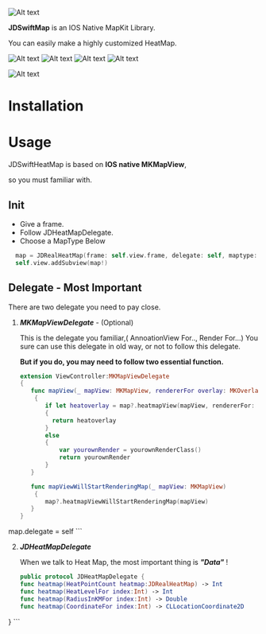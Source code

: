 ![Alt text](https://raw.githubusercontent.com/jamesdouble/JDSwiftHeatMap/master/Readme_img/logo.png?token=AJBUU8PbfD_WRNgAB4UEqbt1vDhm2iS3ks5ZbgTowA%3D%3D)

**JDSwiftMap** is an IOS Native MapKit Library.

You can easily make a highly customized HeatMap.

![Alt text](https://img.shields.io/badge/SwiftVersion-3.0+-red.svg?link=http://left&link=http://right)
![Alt text](https://img.shields.io/badge/IOSVersion-8.0+-green.svg)
![Alt text](https://img.shields.io/badge/BuildVersion-1.0.0-green.svg)
![Alt text](https://img.shields.io/badge/Author-JamesDouble-blue.svg?link=http://https://jamesdouble.github.io/index.html&link=http://https://jamesdouble.github.io/index.html)


![Alt text](https://raw.githubusercontent.com/jamesdouble/JDSwiftHeatMap/master/Readme_img/jdheatmapDemo.png?token=AJBUU1UA_L_wx5f_E3iRsaUGAh_xg3pCks5Zb1yIwA%3D%3D)

# Installation



# Usage

JDSwiftHeatMap is based on **IOS native MKMapView**, 

so you must familiar with.

## Init

*  Give a frame. 
*  Follow JDHeatMapDelegate.
*  Choose a MapType Below

```Swift
  map = JDRealHeatMap(frame: self.view.frame, delegate: self, maptype: .FlatDistinct)
  self.view.addSubview(map!)
```

## Delegate - Most Important

There are two delegate you need to pay close.
 
1. ***MKMapViewDelegate*** - (Optional)

	This is the delegate you familiar,( AnnoationView For.., Render For...) You sure can use this delegate in old way, or not to follow this delegate.
		
	 **But if you do, you may need to follow two essential function.**
	 
	 ```Swift
	extension ViewController:MKMapViewDelegate
	{
		func mapView(_ mapView: MKMapView, rendererFor overlay: MKOverlay) -> MKOverlayRenderer
		 {
        	if let heatoverlay = map?.heatmapView(mapView, rendererFor: overlay)
        	{
          	  return heatoverlay
        	}
        	else
        	{
        	    var yourownRender = yourownRenderClass()
        	    return yourownRender
        	}
    	}
    
   		func mapViewWillStartRenderingMap(_ mapView: MKMapView)
   		 {
        	map?.heatmapViewWillStartRenderingMap(mapView)
    	}
	}
  map.delegate = self
  	```
	
2. ***JDHeatMapDelegate***
	
	When we talk to Heat Map, the most important thing is ***"Data"*** !
	
	```Swift
	public protocol JDHeatMapDelegate {
    func heatmap(HeatPointCount heatmap:JDRealHeatMap) -> Int
    func heatmap(HeatLevelFor index:Int) -> Int
    func heatmap(RadiusInKMFor index:Int) -> Double
    func heatmap(CoordinateFor index:Int) -> CLLocationCoordinate2D
}
	```

	
	 
	 
	 
	 
	 
	 